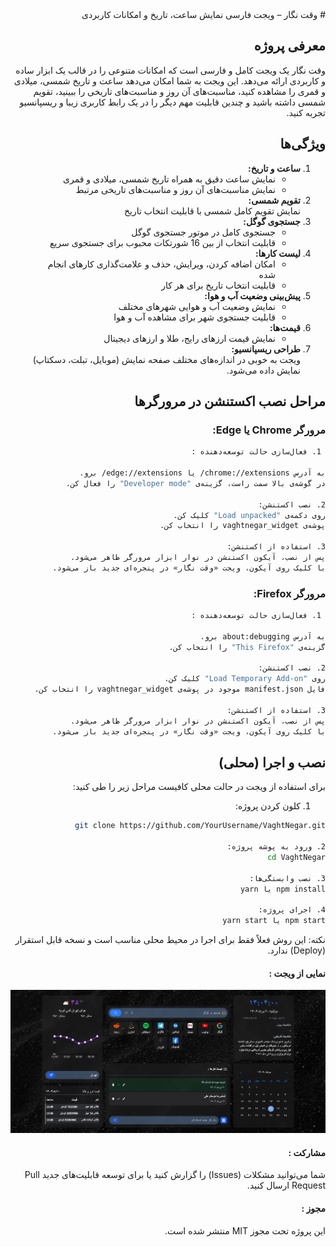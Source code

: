 <div dir="rtl">
# وقت نگار – ویجت فارسی نمایش ساعت، تاریخ و امکانات کاربردی

## معرفی پروژه

وقت نگار یک ویجت کامل و فارسی است که امکانات متنوعی را در قالب یک ابزار ساده و کاربردی ارائه می‌دهد. این ویجت به شما امکان می‌دهد ساعت و تاریخ شمسی، میلادی و قمری را مشاهده کنید، مناسبت‌های آن روز و مناسبت‌های تاریخی را ببینید، تقویم شمسی داشته باشید و چندین قابلیت مهم دیگر را در یک رابط کاربری زیبا و ریسپانسیو تجربه کنید.

## ویژگی‌ها

1. **ساعت و تاریخ:**
   - نمایش ساعت دقیق به همراه تاریخ شمسی، میلادی و قمری
   - نمایش مناسبت‌های آن روز و مناسبت‌های تاریخی مرتبط
2. **تقویم شمسی:**  
   نمایش تقویم کامل شمسی با قابلیت انتخاب تاریخ
3. **جستجوی گوگل:**
   - جستجوی کامل در موتور جستجوی گوگل
   - قابلیت انتخاب از بین 16 شورتکات محبوب برای جستجوی سریع
4. **لیست کارها:**
   - امکان اضافه کردن، ویرایش، حذف و علامت‌گذاری کارهای انجام شده
   - قابلیت انتخاب تاریخ برای هر کار
5. **پیش‌بینی وضعیت آب و هوا:**
   - نمایش وضعیت آب و هوایی شهرهای مختلف
   - قابلیت جستجوی شهر برای مشاهده آب و هوا
6. **قیمت‌ها:**
   - نمایش قیمت ارزهای رایج، طلا و ارزهای دیجیتال
7. **طراحی ریسپانسیو:**  
   ویجت به خوبی در اندازه‌های مختلف صفحه نمایش (موبایل، تبلت، دسکتاپ) نمایش داده می‌شود.

## مراحل نصب اکستنشن در مرورگرها

### مرورگر Chrome یا Edge:

```bash
 1. فعال‌سازی حالت توسعه‌دهنده :

به آدرس chrome://extensions/ یا edge://extensions/ برو.
در گوشه‌ی بالا سمت راست، گزینه‌ی "Developer mode" را فعال کن.

2. نصب اکستنشن:
روی دکمه‌ی "Load unpacked" کلیک کن.
پوشه‌ی vaghtnegar_widget را انتخاب کن.

3. استفاده از اکستنشن:
پس از نصب، آیکون اکستنشن در نوار ابزار مرورگر ظاهر می‌شود.
با کلیک روی آیکون، ویجت «وقت نگار» در پنجره‌ای جدید باز می‌شود.
```

### مرورگر Firefox:

```bash
 1. فعال‌سازی حالت توسعه‌دهنده :

به آدرس about:debugging برو.
گزینه‌ی "This Firefox" را انتخاب کن.

2. نصب اکستنشن:
روی "Load Temporary Add-on" کلیک کن.
فایل manifest.json موجود در پوشه‌ی vaghtnegar_widget را انتخاب کن.

3. استفاده از اکستنشن:
پس از نصب، آیکون اکستنشن در نوار ابزار مرورگر ظاهر می‌شود.
با کلیک روی آیکون، ویجت «وقت نگار» در پنجره‌ای جدید باز می‌شود.
```

## نصب و اجرا (محلی)

برای استفاده از ویجت در حالت محلی کافیست مراحل زیر را طی کنید:

1. کلون کردن پروژه:

```bash
git clone https://github.com/YourUsername/VaghtNegar.git

2. ورود به پوشه پروژه:
cd VaghtNegar

3. نصب وابستگی‌ها:
npm install یا yarn

4. اجرای پروژه:
npm start یا yarn start
```

نکته: این روش فعلاً فقط برای اجرا در محیط محلی مناسب است و نسخه قابل استقرار (Deploy) ندارد.

#### نمایی از ویجت : 
![img1](/public/screenShot/img1.png)

#### مشارکت :

شما می‌توانید مشکلات (Issues) را گزارش کنید یا برای توسعه قابلیت‌های جدید Pull Request ارسال کنید.

#### مجوز :

این پروژه تحت مجوز MIT منتشر شده است.

</div>